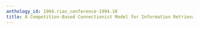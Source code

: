 ```yaml
---
anthology_id: 1994.riao_conference-1994.18
title: A Competition-Based Connectionist Model for Information Retrieval
---
```

